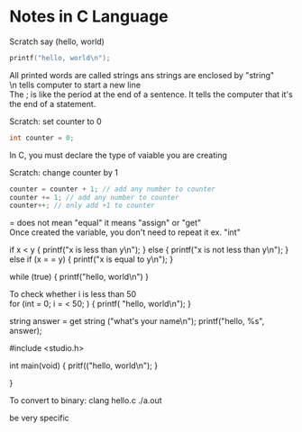 # Notes in C Language

Scratch  say (hello, world)

```C
printf("hello, world\n");
```

All printed words are called strings ans strings are enclosed by "string" <br>
\n tells computer to start a new line <br>
The ; is like the period at the end of a sentence. It tells the computer that it's the end of a statement.

Scratch: set counter to 0

```C
int counter = 0;
```

In C, you must declare the type of vaiable you are creating

Scratch: change counter by 1

```C
counter = counter + 1; // add any number to counter
counter += 1; // add any number to counter
counter++; // only add +1 to counter
```

= does not mean "equal" it means "assign" or "get" <br>
Once created the variable, you don't need to repeat it ex. "int"

if x < y
{
  printf("x is less than y\n");
}
else
{
  printf("x is not less than y\n");
}
else if (x = = y)
{
  printf("x is equal to y\n");
}  

while (true)
{
  printf("hello, world\n")
}

To check whether i is less than 50 <br>
for (int = 0; i = < 50; )
{
  printf( "hello, world\n");
}

string answer = get string ("what's your name\n");
printf("hello, %s", answer);

#include <studio.h>

int main(void)
{
  pritf(("hello, world\n");
}

}

To convert to binary:
clang hello.c
./a.out

be very specific
